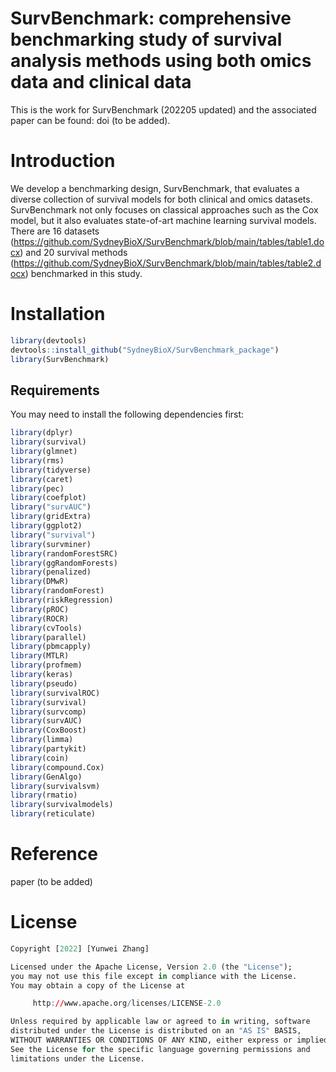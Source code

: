 # SurvBenchmark: comprehensive benchmarking study of survival analysis methods using both omics data and clinical data


This is the work for SurvBenchmark (202205 updated) and the associated paper can be found: doi (to be added). 

# Introduction 
We develop a benchmarking design, SurvBenchmark, that evaluates a diverse collection of survival models for both clinical and omics datasets. SurvBenchmark not only focuses on classical approaches such as the Cox model, but it also evaluates state-of-art machine learning survival models. 
There are 16 datasets (https://github.com/SydneyBioX/SurvBenchmark/blob/main/tables/table1.docx) and 20 survival methods (https://github.com/SydneyBioX/SurvBenchmark/blob/main/tables/table2.docx) benchmarked in this study. 


# Installation 

```r
library(devtools)
devtools::install_github("SydneyBioX/SurvBenchmark_package")
library(SurvBenchmark)
```


## Requirements


You may need to install the following dependencies first:   

```r
library(dplyr)
library(survival)
library(glmnet)
library(rms)
library(tidyverse)
library(caret)
library(pec)
library(coefplot)
library("survAUC")
library(gridExtra)
library(ggplot2)
library("survival")
library(survminer)
library(randomForestSRC)
library(ggRandomForests)
library(penalized)
library(DMwR)
library(randomForest)
library(riskRegression)
library(pROC)
library(ROCR)
library(cvTools)
library(parallel)
library(pbmcapply)
library(MTLR)
library(profmem)
library(keras)
library(pseudo)
library(survivalROC)
library(survival)
library(survcomp)
library(survAUC)
library(CoxBoost)
library(limma)
library(partykit)
library(coin)
library(compound.Cox)
library(GenAlgo)
library(survivalsvm)
library(rmatio)
library(survivalmodels)
library(reticulate)
```


# Reference

paper (to be added)


# License

```r
Copyright [2022] [Yunwei Zhang]

Licensed under the Apache License, Version 2.0 (the "License");
you may not use this file except in compliance with the License.
You may obtain a copy of the License at

     http://www.apache.org/licenses/LICENSE-2.0

Unless required by applicable law or agreed to in writing, software
distributed under the License is distributed on an "AS IS" BASIS,
WITHOUT WARRANTIES OR CONDITIONS OF ANY KIND, either express or implied.
See the License for the specific language governing permissions and
limitations under the License.
```

